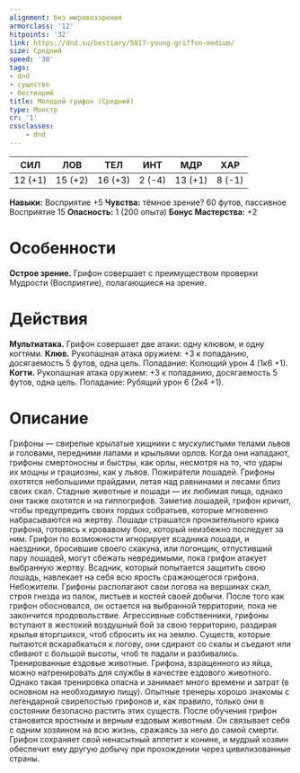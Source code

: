 ```yaml
---
alignment: без мировоззрения
armorclass: '12'
hitpoints: '32'
link: https://dnd.su/bestiary/5817-young-griffon-medium/
size: Средний
speed: '30'
tags:
- dnd
- существо
- бестиарий
title: Молодой грифон (Средний)
type: Монстр
cr: '1'
cssclasses:
    - dnd
---
```



| СИЛ | ЛОВ | ТЕЛ | ИНТ | МДР | ХАР |
|---|---|---|---|---|---|
| 12 (+1) | 15 (+2) | 16 (+3) | 2 (-4) | 13 (+1) | 8 (-1) |
**Навыки:** Восприятие +5
**Чувства:** тёмное зрение? 60 футов, пассивное Восприятие 15
**Опасность:** 1 (200 опыта)
**Бонус Мастерства:** +2


# Особенности
**Острое зрение.** Грифон совершает с преимуществом проверки Мудрости (Восприятие), полагающиеся на зрение.


# Действия
**Мультиатака.** Грифон совершает две атаки: одну клювом, и одну когтями.
**Клюв.** Рукопашная атака оружием: +3 к попаданию, досягаемость 5 футов, одна цель. Попадание: Колющий урон 4 (1к6 +1).
**Когти.** Рукопашная атака оружием: +3 к попаданию, досягаемость 5 футов, одна цель. Попадание: Рубящий урон 6 (2к4 +1).


# Описание
Грифоны — свирепые крылатые хищники с мускулистыми телами львов и головами, передними лапами и крыльями орлов. Когда они нападают, грифоны смертоносны и быстры, как орлы, несмотря на то, что удары их мощны и грациозны, как у львов. Пожиратели лошадей. Грифоны охотятся небольшими прайдами, летая над равнинами и лесами близ своих скал. Стадные животные и лошади — их любимая пища, однако они также охотятся и на гиппогрифов. Заметив лошадей, грифон кричит, чтобы предупредить своих гордых собратьев, которые мгновенно набрасываются на жертву. Лошади страшатся пронзительного крика грифона, готовясь к кровавому бою, который неизбежно последует за ним. Грифон по возможности игнорирует всадника лошади, и наездники, бросившие своего скакуна, или погонщик, отпустивший пару лошадей, могут сбежать невредимыми, пока грифон атакует выбранную жертву. Всадник, который попытается защитить свою лошадь, навлекает на себя всю ярость сражающегося грифона. Небожители. Грифоны располагают свои логова на вершинах скал, строя гнезда из палок, листьев и костей своей добычи. После того как грифон обосновался, он остается на выбранной территории, пока не закончится продовольствие. Агрессивные собственники, грифоны вступают в жестокий воздушный бой за свою территорию, раздирая крылья вторгшихся, чтоб сбросить их на землю. Существ, которые пытаются вскарабкаться к логову, они сдирают со скалы и съедают или сбивают с большой высоты, чтоб те падали и разбивались. Тренированные ездовые животные. Грифона, взращенного из яйца, можно натренировать для службы в качестве ездового животного. Однако такая тренировка опасна и занимает много времени и затрат (в основном на необходимую пищу). Опытные тренеры хорошо знакомы с легендарной свирепостью грифонов и, как правило, только они в состоянии безопасно растить этих существ. После обучения грифон становится яростным и верным ездовым животным. Он связывает себя с одним хозяином на всю жизнь, сражаясь за него до самой смерти. Грифон сохраняет свой ненасытный аппетит к конине, и мудрый хозяин обеспечит ему другую добычу при прохождении через цивилизованные страны.